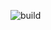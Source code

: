 
![build](https://github.com/javagurulv/java_1_lv_2024_spring/actions/workflows/build.yaml/badge.svg)
